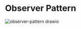 # Observer Pattern
![observer-pattern drawio](https://user-images.githubusercontent.com/22806253/192115217-971439cf-117e-4745-84d8-d7ca88dd5123.png)
